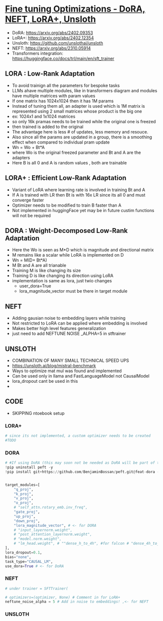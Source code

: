 # [Fine tuning Optimizations - DoRA, NEFT, LoRA+, Unsloth](https://youtu.be/ae2lbmtTY5A)
- DoRA: https://arxiv.org/abs/2402.09353
- LoRA+: https://arxiv.org/abs/2402.12354
- Unsloth: https://github.com/unslothai/unsloth
- NEFT: https://arxiv.org/abs/2310.05914
- Transformers integration: https://huggingface.co/docs/trl/main/en/sft_trainer

## LORA : Low-Rank Adaptation
- To avoid trainign all the parameters for bespoke tasks
- LLMs ahave multiple modules, like in transformers diagram and modules have multiple matrices with param values
- If one matrix has 1024x1024  then it has 1M params
- Instead of tuning them all, an adapter is used which is 1M matrix is represented using 2 small matrices whose product is the big one
- ex: 1024x1 and 1x1024 matrices
- so only 16k pramas needs to be trained while the original one is freezed
- then trained is added to the original
- The advantage here is less # of updates, less memory and resouce.
- Also since all the params are updated in a group, there is a smoothing effect when compared to individual pram update
- Wn = Wo + Bt*A
- where Wo is the original freezed parameter and Bt and A are the adapters
- Here B is all 0 and A is random values , both are trainable

## LORA+ : Efficient Low-Rank Adaptation
- Variant of LoRA where learning rate is involved in training Bt and A
- If A is trained with LR then Bt is with 16x LR since its all 0 and must converge faster
- Optimizer needs to be modified to train B faster than A
- Not implemented in huggingFace yet may be in future custim functions will not be required

## DORA : Weight-Decomposed Low-Rank Adaptation
- Here the Wo is seen as M*D which is magnitude and directional matrix
- M remains like a scalar while LoRA is implemented on D
- Wn = M(D+ Bt*A)
- M Bt and A are all trianable
- Training M is like changing its size
- Training D is like changing its direction using LoRA
- implementation is same as lora, just twio changes
    - user_dora=True
    - lora_magnitude_vector must be there in target module

## NEFT
- Adding gausian noise to embedding layers while training
- Not restricted to LoRA can be applied where embedding is involved
- Makes better high level features generalization
- just need to add NEFTUNE NOISE _ALPHA=5 in stftrainer

## UNSLOTH
- COMBINATION OF MANY SMALL TECHNICAL SPEED UPS
- https://unsloth.ai/blog/mistral-benchmark
- Ways to optimize mat mul was found and implemented
- Can be used only in llama and FastLanguageModel not CausalModel
- lora_dropout cant be used in this
- 

## CODE
- SKIPPING ntoebook setup
### LORA+
```python
# since its not implemented, a custom optimizer needs to be created
#TODO
```
### DORA
```python
# #If using DoRA (this may soon not be needed as DoRA will be part of transformers
!pip uninstall peft -y 
!pip install git+https://github.com/BenjaminBossan/peft.git@feat-dora -q


target_modules=[
    "q_proj",
    "k_proj",
    "v_proj",
    "o_proj",
    # "self_attn.rotary_emb.inv_freq",
    "gate_proj",
    "up_proj",
    "down_proj",
    "lora_magnitude_vector", # <- for DORA
    # "input_layernorm.weight",
    # "post_attention_layernorm.weight",
    # "model.norm.weight",
    # "lm_head.weight", # ""dense_h_to_4h", #for falcon # "dense_4h_to_h", #for falcon # "query_key_value", #for falcon # "dense" #for falcon
],
lora_dropout=0.1,
bias="none",
task_type="CAUSAL_LM",
use_dora=True # <- for DoRA
```
### NEFT
```python
# under trainer = SFTTrainer(

# optimizers=(optimizer, None) # Comment in for LoRA+
neftune_noise_alpha = 5 # Add in noise to embeddings! ,<- for NEFT
```
### UNSLOTH
```python

```
